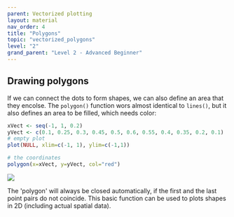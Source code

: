 ```yaml
---
parent: Vectorized plotting 
layout: material 
nav_order: 4
title: "Polygons" 
topic: "vectorized_polygons"
level: "2"
grand_parent: "Level 2 - Advanced Beginner"
---
```


## Drawing polygons

If we can connect the dots to form shapes, we can also define an area that they encolse. The `polygon()` function wors almost identical to `lines()`, but it also defines an area to be filled, which needs color:


```R
xVect <- seq(-1, 1, 0.2)
yVect <- c(0.1, 0.25, 0.3, 0.45, 0.5, 0.6, 0.55, 0.4, 0.35, 0.2, 0.1) 
# empty plot
plot(NULL, xlim=c(-1, 1), ylim=c(-1,1))

# the coordinates
polygon(x=xVect, y=yVect, col="red")
```


![]({{site.url}}{{site.baseurl}}/images/vector_polygon.png)

The 'polygon' will always be closed automatically, if the first and the last point pairs do not coincide. This basic function can be used to plots shapes in 2D (including actual spatial data). 




